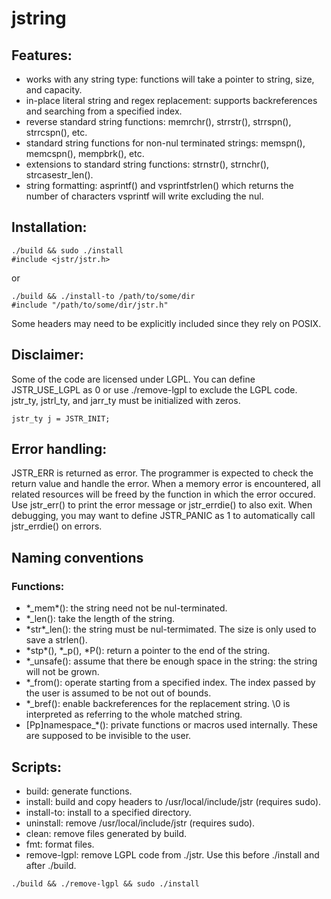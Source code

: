 # jstring

## Features:
- works with any string type: functions will take a pointer to string, size,
and capacity.
- in-place literal string and regex replacement: supports backreferences and
searching from a specified index.
- reverse standard string functions: memrchr\(\), strrstr\(\), strrspn\(\), strrcspn\(\),
etc.
- standard string functions for non-nul terminated strings: memspn\(\), memcspn\(\),
mempbrk\(\), etc.
- extensions to standard string functions: strnstr\(\), strnchr\(\), strcasestr\_len\(\).
- string formatting: asprintf\(\) and vsprintfstrlen\(\) which returns the number
of characters vsprintf will write excluding the nul.

## Installation:

```
./build && sudo ./install
#include <jstr/jstr.h>
```

or

```
./build && ./install-to /path/to/some/dir
#include "/path/to/some/dir/jstr.h"
```

Some headers may need to be explicitly included since they rely on POSIX.

## Disclaimer:
Some of the code are licensed under LGPL. You can define JSTR\_USE\_LGPL as 0 or
use ./remove-lgpl to exclude the LGPL code. jstr\_ty, jstrl\_ty, and jarr\_ty must be initialized
with zeros.

```
jstr_ty j = JSTR_INIT;
```

## Error handling:
JSTR\_ERR is returned as error. The programmer is expected to check the return value
and handle the error. When a memory error is encountered, all related resources will
be freed by the function in which the error occured. Use jstr\_err\(\) to print the
error message or jstr\_errdie\(\) to also exit. When debugging, you may want to define
JSTR\_PANIC as 1 to automatically call jstr\_errdie\(\) on errors.

## Naming conventions
### Functions:
- \*\_mem\*\(\): the string need not be nul-terminated.
- \*\_len\(\): take the length of the string.
- \*str\*\_len\(\): the string must be nul-termimated. The size is only used to save
a strlen\(\).
- \*stp\*\(\), \*\_p\(\), \*P\(\): return a pointer to the end of the string.
- \*\_unsafe\(\): assume that there be enough space in the string: the string will not
be grown.
- \*\_from\(\): operate starting from a specified index.
The index passed by the user is assumed to be not out of bounds.
- \*\_bref\(\): enable backreferences for the replacement string. \0 is interpreted as
referring to the whole matched string.
- [Pp]namespace\_\*\(\): private functions or macros used internally. These are supposed
to be invisible to the user.

## Scripts:
- build: generate functions.
- install: build and copy headers to /usr/local/include/jstr \(requires sudo\).
- install-to: install to a specified directory.
- uninstall: remove /usr/local/include/jstr \(requires sudo\).
- clean: remove files generated by build.
- fmt: format files.
- remove-lgpl: remove LGPL code from ./jstr. Use this before ./install and
after ./build.

```
./build && ./remove-lgpl && sudo ./install
```
